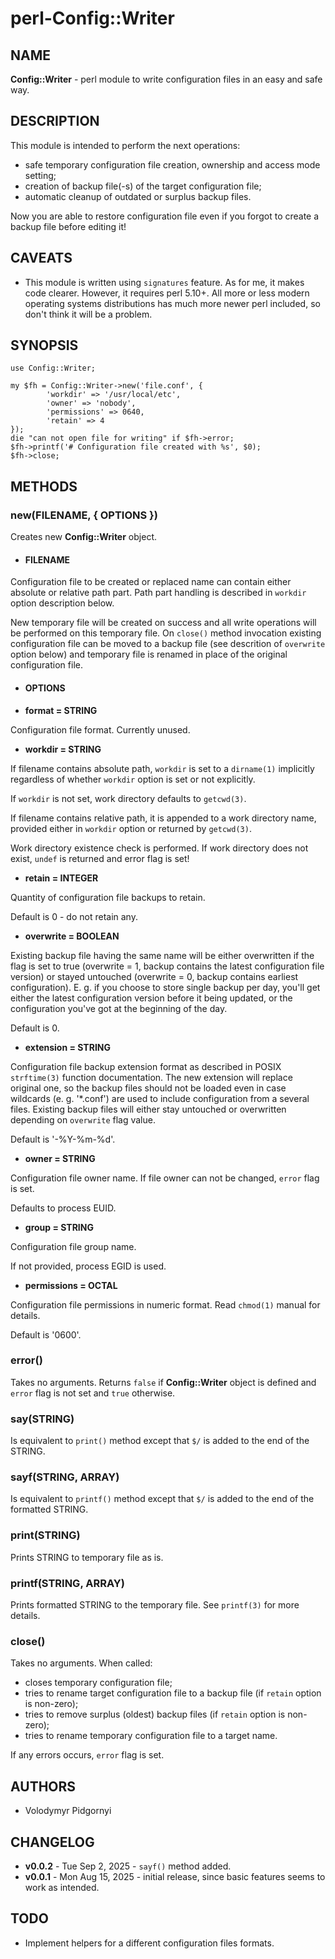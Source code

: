 # perl-Config::Writer
## NAME
**Config::Writer** - perl module to write configuration files in an easy and safe way.
## DESCRIPTION
This module is intended to perform the next operations:

* safe temporary configuration file creation, ownership and access mode setting;
* creation of backup file(-s) of the target configuration file;
* automatic cleanup of outdated or surplus backup files.

Now you are able to restore configuration file even if you forgot to create a backup file before editing it!
## CAVEATS
* This module is written using `signatures` feature. As for me, it makes code clearer. However, it requires perl 5.10+. All more or less modern operating systems distributions has much more newer perl included, so don't think it will be a problem.
## SYNOPSIS
    use Config::Writer;
    
    my $fh = Config::Writer->new('file.conf', {
            'workdir' => '/usr/local/etc',
            'owner' => 'nobody',
            'permissions' => 0640,
            'retain' => 4
    });
    die "can not open file for writing" if $fh->error;
    $fh->printf('# Configuration file created with %s', $0);
    $fh->close;
## METHODS
### new(FILENAME, { OPTIONS })
Creates new **Config::Writer** object.

* #### FILENAME

Configuration file to be created or replaced name can contain either absolute or relative path part. Path part handling is described in `workdir` option description below.

New temporary file will be created on success and all write operations will be performed on this temporary file. On `close()` method invocation existing configuration file can be moved to a backup file (see descrition of `overwrite` option below) and temporary file is renamed in place of the original configuration file.

* #### OPTIONS

- **format = STRING**

Configuration file format. Currently unused.

- **workdir = STRING**

If filename contains absolute path, `workdir` is set to a `dirname(1)` implicitly regardless of whether `workdir` option is set or not explicitly.

If `workdir` is not set, work directory defaults to `getcwd(3)`.

If filename contains relative path, it is appended to a work directory name, provided either in `workdir` option or returned by `getcwd(3)`.

Work directory existence check is performed. If work directory does not exist, `undef` is returned and error flag is set!

- **retain = INTEGER**

Quantity of configuration file backups to retain.

Default is 0 - do not retain any.

- **overwrite = BOOLEAN**

Existing backup file having the same name will be either overwritten if the flag is set to true (overwrite = 1, backup contains the latest configuration file version) or stayed untouched (overwrite = 0, backup contains earliest configuration). E. g. if you choose to store single backup per day, you'll get either the latest configuration version before it being updated, or the configuration you've got at the beginning of the day.

Default is 0.

- **extension = STRING**

Configuration file backup extension format as described in POSIX `strftime(3)` function documentation. The new extension will replace original one, so the backup files should not be loaded even in case wildcards (e. g. '*.conf') are used to include configuration from a several files. Existing backup files will either stay untouched or overwritten depending on `overwrite` flag value.

Default is '-%Y-%m-%d'.

- **owner = STRING**

Configuration file owner name. If file owner can not be changed, `error` flag is set.

Defaults to process EUID.

- **group = STRING**

Configuration file group name.

If not provided, process EGID is used.

- **permissions = OCTAL**

Configuration file permissions in numeric format. Read `chmod(1)` manual for details.

Default is '0600'.

### error()
Takes no arguments. Returns `false` if **Config::Writer** object is defined and `error` flag is not set and `true` otherwise.
### say(STRING)
Is equivalent to `print()` method except that `$/` is added to the end of the STRING.
### sayf(STRING, ARRAY)
Is equivalent to `printf()` method except that `$/` is added to the end of the formatted STRING.
### print(STRING)
Prints STRING to temporary file as is.
### printf(STRING, ARRAY)
Prints formatted STRING to the temporary file. See `printf(3)` for more details.
### close()
Takes no arguments. When called:

* closes temporary configuration file;
* tries to rename target configuration file to a backup file (if `retain` option is non-zero);
* tries to remove surplus (oldest) backup files (if `retain` option is non-zero);
* tries to rename temporary configuration file to a target name.

If any errors occurs, `error` flag is set.
## AUTHORS
* Volodymyr Pidgornyi
## CHANGELOG
* **v0.0.2** - Tue Sep  2, 2025 - `sayf()` method added.
* **v0.0.1** - Mon Aug 15, 2025 - initial release, since basic features seems to work as intended.
## TODO
* Implement helpers for a different configuration files formats.
